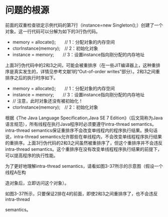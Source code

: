 # 问题的根源

前面的双重检查锁定示例代码的第7行（instance=new Singleton\(\);）创建了一个对象。这一行代码可以分解为如下的3行伪代码。

* memory = allocate\(\);　　// 1：分配对象的内存空间
* ctorInstance\(memory\);　// 2：初始化对象
* instance = memory;　　// 3：设置instance指向刚分配的内存地址

上面3行伪代码中的2和3之间，可能会被重排序（在一些JIT编译器上，这种重排序是真实发生的，详情见参考文献1的“Out-of-order writes”部分）。2和3之间重排序之后的执行时序如下。

* memory = allocate\(\);　　// 1：分配对象的内存空间
* instance = memory;　　// 3：设置instance指向刚分配的内存地址
* // 注意，此时对象还没有被初始化！
* ctorInstance\(memory\);　// 2：初始化对象

根据《The Java Language Specification,Java SE 7 Edition》（后文简称为Java语言规范），所有线程在执行Java程序时必须要遵守intra-thread semantics。intra-thread semantics保证重排序不会改变单线程内的程序执行结果。换句话说，intra-thread semantics允许那些在单线程内，不会改变单线程程序执行结果的重排序。上面3行伪代码的2和3之间虽然被重排序了，但这个重排序并不会违反intra-thread semantics。这个重排序在没有改变单线程程序执行结果的前提下，可以提高程序的执行性能。



为了更好地理解intra-thread semantics，请看如图3-37所示的示意图（假设一个线程A在构

造对象后，立即访问这个对象）。

如图3-37所示，只要保证2排在4的前面，即使2和3之间重排序了，也不会违反intra-thread

semantics。

